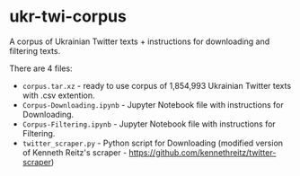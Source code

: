 # ukr-twi-corpus
A corpus of Ukrainian Twitter texts + instructions for downloading and filtering texts.

There are 4 files:
- `corpus.tar.xz`            - ready to use corpus of 1,854,993 Ukrainian Twitter texts with .csv extention. 
- `Corpus-Downloading.ipynb` - Jupyter Notebook file with instructions for Downloading.
- `Corpus-Filtering.ipynb` 	 - Jupyter Notebook file with instructions for Filtering.
- `twitter_scraper.py`       - Python script for Downloading (modified version of Kenneth Reitz's scraper - https://github.com/kennethreitz/twitter-scraper)
